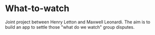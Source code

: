 # What-to-watch
Joint project between Henry Letton and Maxwell Leonardi. The aim is to build an app to settle those "what do we watch" group disputes.
